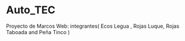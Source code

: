 # Auto_TEC
Proyecto de Marcos Web:  integrantes( Ecos Legua , Rojas Luque, Rojas Taboada and Peña Tinco ) 
